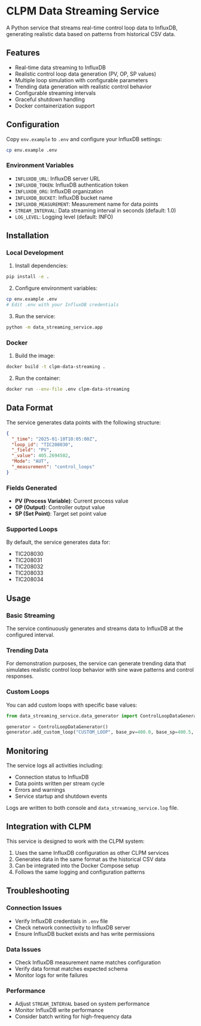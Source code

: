 # CLPM Data Streaming Service

A Python service that streams real-time control loop data to InfluxDB, generating realistic data based on patterns from historical CSV data.

## Features

- Real-time data streaming to InfluxDB
- Realistic control loop data generation (PV, OP, SP values)
- Multiple loop simulation with configurable parameters
- Trending data generation with realistic control behavior
- Configurable streaming intervals
- Graceful shutdown handling
- Docker containerization support

## Configuration

Copy `env.example` to `.env` and configure your InfluxDB settings:

```bash
cp env.example .env
```

### Environment Variables

- `INFLUXDB_URL`: InfluxDB server URL
- `INFLUXDB_TOKEN`: InfluxDB authentication token
- `INFLUXDB_ORG`: InfluxDB organization
- `INFLUXDB_BUCKET`: InfluxDB bucket name
- `INFLUXDB_MEASUREMENT`: Measurement name for data points
- `STREAM_INTERVAL`: Data streaming interval in seconds (default: 1.0)
- `LOG_LEVEL`: Logging level (default: INFO)

## Installation

### Local Development

1. Install dependencies:
```bash
pip install -e .
```

2. Configure environment variables:
```bash
cp env.example .env
# Edit .env with your InfluxDB credentials
```

3. Run the service:
```bash
python -m data_streaming_service.app
```

### Docker

1. Build the image:
```bash
docker build -t clpm-data-streaming .
```

2. Run the container:
```bash
docker run --env-file .env clpm-data-streaming
```

## Data Format

The service generates data points with the following structure:

```json
{
  "_time": "2025-01-10T10:05:00Z",
  "loop_id": "TIC208030",
  "_field": "PV",
  "_value": 405.2694502,
  "Mode": "AUT",
  "_measurement": "control_loops"
}
```

### Fields Generated

- **PV (Process Variable)**: Current process value
- **OP (Output)**: Controller output value  
- **SP (Set Point)**: Target set point value

### Supported Loops

By default, the service generates data for:
- TIC208030
- TIC208031  
- TIC208032
- TIC208033
- TIC208034

## Usage

### Basic Streaming

The service continuously generates and streams data to InfluxDB at the configured interval.

### Trending Data

For demonstration purposes, the service can generate trending data that simulates realistic control loop behavior with sine wave patterns and control responses.

### Custom Loops

You can add custom loops with specific base values:

```python
from data_streaming_service.data_generator import ControlLoopDataGenerator

generator = ControlLoopDataGenerator()
generator.add_custom_loop("CUSTOM_LOOP", base_pv=400.0, base_sp=400.5, base_op=60.0)
```

## Monitoring

The service logs all activities including:
- Connection status to InfluxDB
- Data points written per stream cycle
- Errors and warnings
- Service startup and shutdown events

Logs are written to both console and `data_streaming_service.log` file.

## Integration with CLPM

This service is designed to work with the CLPM system:

1. Uses the same InfluxDB configuration as other CLPM services
2. Generates data in the same format as the historical CSV data
3. Can be integrated into the Docker Compose setup
4. Follows the same logging and configuration patterns

## Troubleshooting

### Connection Issues

- Verify InfluxDB credentials in `.env` file
- Check network connectivity to InfluxDB server
- Ensure InfluxDB bucket exists and has write permissions

### Data Issues

- Check InfluxDB measurement name matches configuration
- Verify data format matches expected schema
- Monitor logs for write failures

### Performance

- Adjust `STREAM_INTERVAL` based on system performance
- Monitor InfluxDB write performance
- Consider batch writing for high-frequency data
